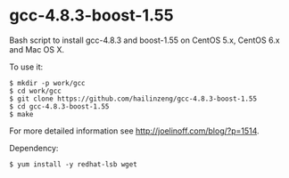 gcc-4.8.3-boost-1.55
====================

Bash script to install gcc-4.8.3 and boost-1.55 on CentOS 5.x, CentOS 6.x and Mac OS X.

To use it:

    $ mkdir -p work/gcc
    $ cd work/gcc
    $ git clone https://github.com/hailinzeng/gcc-4.8.3-boost-1.55
    $ cd gcc-4.8.3-boost-1.55
    $ make

For more detailed information see http://joelinoff.com/blog/?p=1514.

Dependency:

    $ yum install -y redhat-lsb wget
